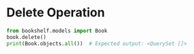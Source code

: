 # Delete Operation

```python
from bookshelf.models import Book
book.delete()
print(Book.objects.all())  # Expected output: <QuerySet []>
